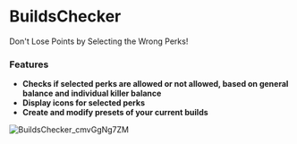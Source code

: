 # BuildsChecker
Don't Lose Points by Selecting the Wrong Perks! 

### Features
- **Checks if selected perks are allowed or not allowed, based on general balance and individual killer balance**
- **Display icons for selected perks**
- **Create and modify presets of your current builds**

![BuildsChecker_cmvGgNg7ZM](https://user-images.githubusercontent.com/59248568/229721376-6ffe9cee-080c-432c-b530-811a14ed611f.png)
